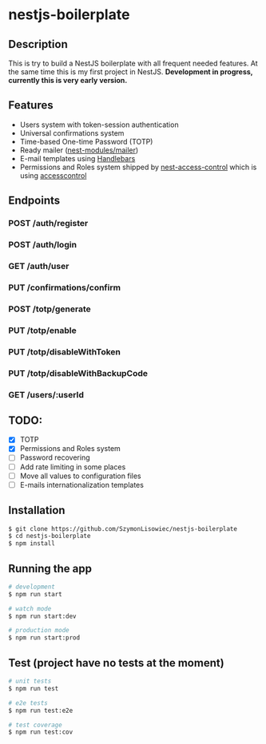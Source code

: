 # nestjs-boilerplate

## Description
This is try to build a NestJS boilerplate with all frequent needed features. At the same time this is my first project in NestJS.
__Development in progress, currently this is very early version.__

## Features
- Users system with token-session authentication
- Universal confirmations system
- Time-based One-time Password (TOTP)
- Ready mailer ([nest-modules/mailer](https://github.com/nest-modules/mailer))
- E-mail templates using [Handlebars](https://handlebarsjs.com)
- Permissions and Roles system shipped by [nest-access-control](https://github.com/nestjsx/nest-access-control) which is using [accesscontrol](https://github.com/onury/accesscontrol)

## Endpoints
### POST /auth/register
### POST /auth/login
### GET /auth/user
### PUT /confirmations/confirm
### POST /totp/generate
### PUT /totp/enable
### PUT /totp/disableWithToken
### PUT /totp/disableWithBackupCode
### GET /users/:userId

## TODO:
- [x] TOTP
- [x] Permissions and Roles system
- [ ] Password recovering
- [ ] Add rate limiting in some places
- [ ] Move all values to configuration files
- [ ] E-mails internationalization templates

## Installation

```bash
$ git clone https://github.com/SzymonLisowiec/nestjs-boilerplate
$ cd nestjs-boilerplate
$ npm install
```

## Running the app

```bash
# development
$ npm run start

# watch mode
$ npm run start:dev

# production mode
$ npm run start:prod
```

## Test (project have no tests at the moment)

```bash
# unit tests
$ npm run test

# e2e tests
$ npm run test:e2e

# test coverage
$ npm run test:cov
```
